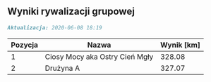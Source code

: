 ## Wyniki rywalizacji grupowej

```markdown
Aktualizacja: 2020-06-08 18:19
```

Pozycja | Nazwa | Wynik [km] |
------------ | -------------  | -------------
 1 |Ciosy Mocy aka Ostry Cień Mgły | 328.08 
 2 |Drużyna A | 327.07